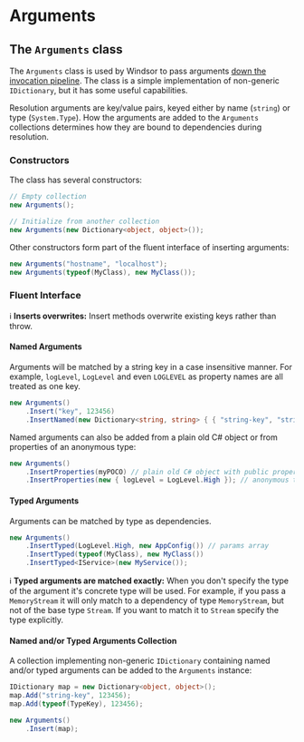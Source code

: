 # Arguments

## The `Arguments` class

The `Arguments` class is used by Windsor to pass arguments [down the invocation pipeline](how-dependencies-are-resolved.md). The class is a simple implementation of non-generic `IDictionary`, but it has some useful capabilities.

Resolution arguments are key/value pairs, keyed either by name (`string`) or type (`System.Type`). How the arguments are added to the `Arguments` collections determines how they are bound to dependencies during resolution.

### Constructors

The class has several constructors:
```csharp
// Empty collection
new Arguments();

// Initialize from another collection
new Arguments(new Dictionary<object, object>());
```

Other constructors form part of the fluent interface of inserting arguments:
```csharp
new Arguments("hostname", "localhost");
new Arguments(typeof(MyClass), new MyClass());
```

### Fluent Interface

:information_source: **Inserts overwrites:** Insert methods overwrite existing keys rather than throw.

#### Named Arguments

Arguments will be matched by a string key in a case insensitive manner. For example, `logLevel`, `LogLevel` and even `LOGLEVEL` as property names are all treated as one key.

```csharp
new Arguments()
	.Insert("key", 123456)
	.InsertNamed(new Dictionary<string, string> { { "string-key", "string-value" } });
```

Named arguments can also be added from a plain old C# object or from properties of an anonymous type:
```csharp
new Arguments()
	.InsertProperties(myPOCO) // plain old C# object with public properties
	.InsertProperties(new { logLevel = LogLevel.High }); // anonymous type
```

#### Typed Arguments

Arguments can be matched by type as dependencies. 

```csharp
new Arguments()
	.InsertTyped(LogLevel.High, new AppConfig()) // params array
	.InsertTyped(typeof(MyClass), new MyClass())
	.InsertTyped<IService>(new MyService());
```

:information_source: **Typed arguments are matched exactly:** When you don't specify the type of the argument it's concrete type will be used. For example, if you pass a `MemoryStream` it will only match to a dependency of type `MemoryStream`, but not of the base type `Stream`. If you want to match it to `Stream` specify the type explicitly.

#### Named and/or Typed Arguments Collection

A collection implementing non-generic `IDictionary` containing named and/or typed arguments can be added to the `Arguments` instance:
```csharp
IDictionary map = new Dictionary<object, object>();
map.Add("string-key", 123456);
map.Add(typeof(TypeKey), 123456);

new Arguments()
 	.Insert(map);
```
